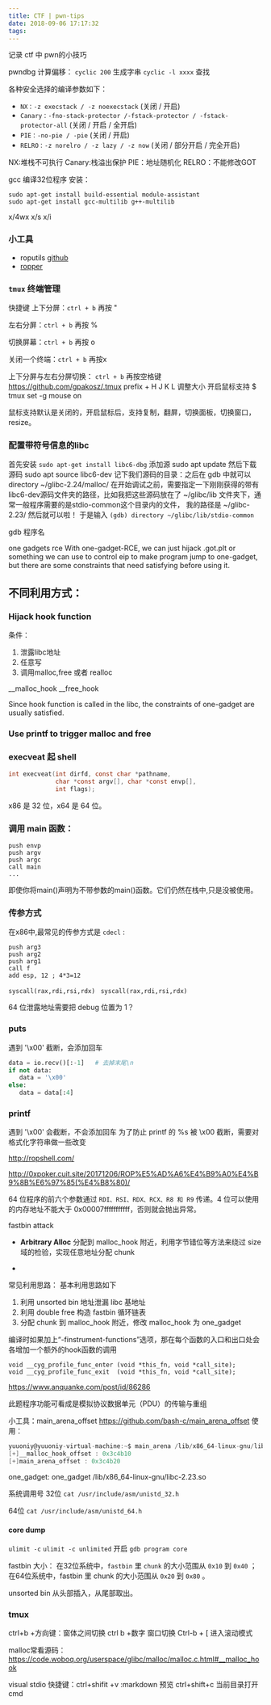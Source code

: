 ```yaml
---
title: CTF | pwn-tips
date: 2018-09-06 17:17:32
tags: 
---
```

记录 ctf 中 pwn的小技巧
<!-- more -->
pwndbg 计算偏移：
`cyclic 200` 生成字串
`cyclic -l xxxx` 查找



各种安全选择的编译参数如下：

- `NX：-z execstack / -z noexecstack` (关闭 / 开启)
- `Canary：-fno-stack-protector /-fstack-protector / -fstack-protector-all` (关闭 / 开启 / 全开启)
- `PIE：-no-pie / -pie` (关闭 / 开启)
- `RELRO：-z norelro / -z lazy / -z now` (关闭 / 部分开启 / 完全开启)

NX:堆栈不可执行
Canary:栈溢出保护
PIE：地址随机化
RELRO：不能修改GOT

gcc 编译32位程序 安装：
```
sudo apt-get install build-essential module-assistant
sudo apt-get install gcc-multilib g++-multilib
```

x/4wx
x/s
x/i

### 小工具
- roputils 
[github](https://github.com/inaz2/roputils/blob/master/README.md)
- [ropper](https://github.com/sashs/Ropper)

### `tmux` 终端管理
快捷键
上下分屏：`ctrl + b`  再按 "

左右分屏：`ctrl + b`  再按 %

切换屏幕：`ctrl + b`  再按 o

关闭一个终端：`ctrl + b`  再按x

上下分屏与左右分屏切换： `ctrl + b`  再按空格键
https://github.com/gpakosz/.tmux
prefix + H J K L 调整大小
开启鼠标支持
$ tmux set -g mouse on

鼠标支持默认是关闭的，开启鼠标后，支持复制，翻屏，切换面板，切换窗口，resize。
### 配置带符号信息的libc
首先安装
`sudo apt-get install libc6-dbg`
添加源 sudo apt update
然后下载源码 sudo apt source libc6-dev
记下我们源码的目录：之后在 gdb 中就可以 directory ~/glibc-2.24/malloc/ 
在开始调试之前，需要指定一下刚刚获得的带有libc6-dev源码文件夹的路径，比如我把这些源码放在了 ~/glibc/lib 文件夹下，通常一般程序需要的是stdio-common这个目录内的文件，
我的路径是 ~/glibc-2.23/
然后就可以啦！
于是输入 `(gdb) directory ~/glibc/lib/stdio-common`

gdb 程序名

one gadgets rce
With one-gadget-RCE, we can just hijack .got.plt or something we can use to control eip to make program jump to one-gadget, but there are some constraints that need satisfying before using it.


## 不同利用方式：

### Hijack hook function
条件：
1. 泄露libc地址
2. 任意写
3. 调用malloc,free 或者 realloc

__malloc_hook
__free_hook

Since hook function is called in the libc, the constraints of one-gadget are usually satisfied.

### Use printf to trigger malloc and free

### execveat 起 shell

```c
int execveat(int dirfd, const char *pathname,
             char *const argv[], char *const envp[],
             int flags);
```

x86 是 32 位，x64 是 64 位。

### 调用 main 函数：
```
push envp 
push argv 
push argc 
call main 
...
```
即使你将main()声明为不带参数的main()函数。它们仍然在栈中,只是没被使用。

### 传参方式
在x86中,最常见的传参方式是 `cdecl` :
```x86asm
push arg3
push arg2
push arg1
call f
add esp, 12 ; 4*3=12
```
`syscall(rax,rdi,rsi,rdx) `
`syscall(rax,rdi,rsi,rdx) `

 64 位泄露地址需要把 debug 位置为 1？

 ### puts
 遇到 '\x00' 截断，会添加回车
 ```python
 data = io.recv()[:-1]   # 去掉末尾\n
if not data:
    data = '\x00'
else:
    data = data[:4]
```

### printf
遇到 '\x00' 会截断，不会添加回车
为了防止 printf 的 %s 被 \x00 截断，需要对格式化字符串做一些改变


http://ropshell.com/

http://0xpoker.cuit.site/20171206/ROP%E5%AD%A6%E4%B9%A0%E4%B9%8B%E6%97%85(%E4%B8%80)/


64 位程序的前六个参数通过 `RDI、RSI、RDX、RCX、R8 和 R9` 传递。4 位可以使用的内存地址不能大于 0x00007fffffffffff，否则就会抛出异常。

fastbin attack
-  **Arbitrary Alloc**
分配到 malloc_hook 附近，利用字节错位等方法来绕过 size 域的检验，实现任意地址分配 chunk

- 
常见利用思路：
基本利用思路如下

1. 利用 unsorted bin 地址泄漏 libc 基地址
2. 利用 double free 构造 fastbin 循环链表
3. 分配 chunk 到 malloc_hook 附近，修改 malloc_hook 为 one_gadget

编译时如果加上“-finstrument-functions”选项，那在每个函数的入口和出口处会各增加一个额外的hook函数的调用
```
void __cyg_profile_func_enter (void *this_fn, void *call_site);
void __cyg_profile_func_exit  (void *this_fn, void *call_site);
```
https://www.anquanke.com/post/id/86286

此题程序功能可看成是模拟协议数据单元（PDU）的传输与重组

小工具：main_arena_offset
https://github.com/bash-c/main_arena_offset
使用：
```c
yuuoniy@yuuoniy-virtual-machine:~$ main_arena /lib/x86_64-linux-gnu/libc-2.23.so
[+]__malloc_hook_offset : 0x3c4b10
[+]main_arena_offset : 0x3c4b20
```

one_gadget:
 one_gadget  /lib/x86_64-linux-gnu/libc-2.23.so

系统调用号
32位
`cat /usr/include/asm/unistd_32.h`

64位
`cat /usr/include/asm/unistd_64.h`

#### core dump
`ulimit -c`
`ulimit -c unlimited` 开启
`gdb program core`

fastbin 大小：
在32位系统中，`fastbin` 里 `chunk` 的大小范围从 `0x10` 到 `0x40` ；在64位系统中，fastbin 里 chunk 的大小范围从 `0x20` 到 `0x80` 。

unsorted bin 从头部插入，从尾部取出。

### tmux
ctrl+b +方向键：窗体之间切换
ctrl b +数字 窗口切换
Ctrl-b + [ 进入滚动模式


malloc常看源码：https://code.woboq.org/userspace/glibc/malloc/malloc.c.html#__malloc_hook

visual stdio 快捷键：ctrl+shifit +v :markdown 预览
ctrl+shift+c 当前目录打开cmd
